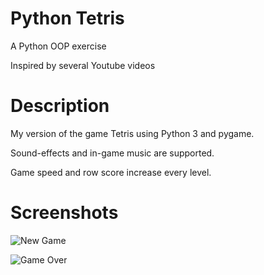# Python Tetris

A Python OOP exercise

Inspired by several Youtube videos

# Description
My version of the game Tetris using Python 3 and pygame.

Sound-effects and in-game music are supported.

Game speed and row score increase every level. 

# Screenshots
![New Game](https://github.com/Barry-Fraser-Anderson/Tetris/assets/112425916/854cde47-c8ec-4fa2-9d28-685698cc20aa)

![Game Over](https://github.com/Barry-Fraser-Anderson/Tetris/assets/112425916/f681683d-9107-4762-bb55-97fef0034d5a)
